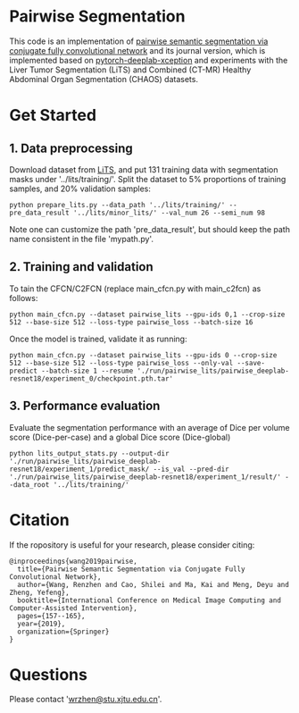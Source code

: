 # Pairwise Segmentation
This code is an implementation of [pairwise semantic segmentation via conjugate fully convolutional network](https://link.springer.xilesou.top/chapter/10.1007/978-3-030-32226-7_18) and its journal version, which is implemented based on [pytorch-deeplab-xception](https://github.com/jfzhang95/pytorch-deeplab-xception/tree/previous) and experiments with the Liver Tumor Segmentation (LiTS) and Combined (CT-MR) Healthy Abdominal Organ Segmentation (CHAOS) datasets.

# Get Started
## 1. Data preprocessing
Download dataset from [LiTS](https://competitions.codalab.org/competitions/17094), and put 131 training data with segmentation masks under '../lits/training/'. Split the dataset to 5% proportions of training samples, and 20% validation samples:
```
python prepare_lits.py --data_path '../lits/training/' --pre_data_result '../lits/minor_lits/' --val_num 26 --semi_num 98
```
Note one can customize the path 'pre_data_result', but should keep the path name consistent in the file 'mypath.py'.

## 2. Training and validation
To tain the CFCN/C2FCN (replace main_cfcn.py with main_c2fcn) as follows:
```
python main_cfcn.py --dataset pairwise_lits --gpu-ids 0,1 --crop-size 512 --base-size 512 --loss-type pairwise_loss --batch-size 16
```
Once the model is trained, validate it as running:
```
python main_cfcn.py --dataset pairwise_lits --gpu-ids 0 --crop-size 512 --base-size 512 --loss-type pairwise_loss --only-val --save-predict --batch-size 1 --resume './run/pairwise_lits/pairwise_deeplab-resnet18/experiment_0/checkpoint.pth.tar'
```

## 3. Performance evaluation
Evaluate the segmentation performance with an average of Dice per volume score (Dice-per-case) and a global Dice score (Dice-global) 
```
python lits_output_stats.py --output-dir './run/pairwise_lits/pairwise_deeplab-resnet18/experiment_1/predict_mask/ --is_val --pred-dir './run/pairwise_lits/pairwise_deeplab-resnet18/experiment_1/result/' --data_root '../lits/training/'
```

# Citation
If the ropository is useful for your research, please consider citing:
```
@inproceedings{wang2019pairwise,
  title={Pairwise Semantic Segmentation via Conjugate Fully Convolutional Network},
  author={Wang, Renzhen and Cao, Shilei and Ma, Kai and Meng, Deyu and Zheng, Yefeng},
  booktitle={International Conference on Medical Image Computing and Computer-Assisted Intervention},
  pages={157--165},
  year={2019},
  organization={Springer}
}
```

# Questions
Please contact 'wrzhen@stu.xjtu.edu.cn'.
